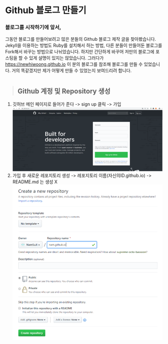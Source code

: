 Github 블로그 만들기
==================

### 블로그를 시작하기에 앞서,
그동안 블로그를 만들어보려고 많은 분들의 Github 블로그 제작 글을 찾아봤습니다.
Jekyll을 이용하는 방법도 Ruby를 설치해서 하는 방법, 다른 분들이 만들어둔 블로그를 Fork해서 바꾸는 방법으로 나뉘었습니다.
하지만 간단하게 바꾸어 저만의 블로그에 포스팅을 할 수 있게 설명이 있지는 않았습니다.
그러다가 https://newhiwoong.github.io 이 분의 블로그를 참조해 블로그를 만들 수 있었습니다.
거의 똑같겠지만 제가 어떻게 만들 수 있었는지 보여드리려 합니다.  
#
# 
> ## Github 계정 및 Repository 생성

 1. 깃허브 메인 페이지로 들어가 준다 -> sign up 클릭 -> 가입
 ![image](/_postImage/howtomake1.PNG)
 2. 가입 후 새로운 레포지토리 생성 -> 레포지토리 이름(자신의ID.github.io) -> README.md 는 생성 X 
 ![image](/_postImage/howtomake2.PNG)
